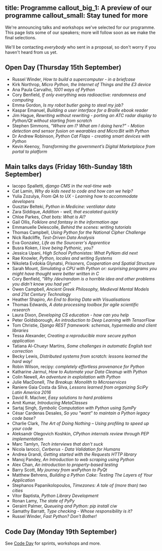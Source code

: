 title: Programme
callout_big_1: A preview of our programme
callout_small: Stay tuned for more
---

We're announcing talks and workshops we've selected for our programme. This page lists some of our speakers; more
will follow soon as we make the final selections.

We'll be contacting *everybody* who sent in a proposal, so don't worry if you haven't heard from us yet.

## Open Day (Thursday 15th September)

* Russel Winder, *How to build a supercomputer - in a briefcase*
* Kirk Northrop, *Micro Python, the Internet of Things and the £3 device*
* Ana Paula Carvalho, *1001 ways of Python*
* Cory Benfield, *If only everything was radioactive: randomness and computing*
* Emma Gordon, *Is my robot butler going to steal my job?*
* Kaspar Emanuel, *Building a user interface for a Braille ebook reader*
* Jim Hague, *Rewriting without rewriting - porting an ATC radar display to Python/Qt without starting from scratch*
* Stephen Simmons, *"Where am I? What am I doing here?" - Motion detection and sensor fusion on wearables and Micro:Bit with Python*
* Dr Andrew Robinson, *Python Cat Flaps - creating smart devices with Python*
* Kevin Keenoy, *Transforming the government’s Digital Marketplace from portal to platform*

## Main talks days (Friday 16th-Sunday 18th September)

* Iacopo Spalletti, *django CMS in the real-time web*
* Cat Lamin, *Why do kids need to code and how can we help?*
* Yulia Zozulya, *From QA to UX - Learning how to accommodate developers*
* Gusztav Belteki, *Python in Medicine: ventilator data*
* Zara Siddique, *Addition - well, that escalated quickly*
* Chloe Parkes, *Chat bots: What is AI?*
* Gail Ollis, *Folklore and fantasy in the information age*
* Emmanuelle Delescolle, *Behind the scenes: writing tutorials*
* Thomas Campbell, *Using Python for the National Cipher Challenge*
* Nick Radcliffe, *Test-Driven Data Analysis*
* Eva Gonzalez, *Life as the Sourcerer's Apprentice*
* Busra Koken, *I love being Pythonic, you?*
* Jessica Upani, *High School Pythonistas: What PyNam did next*
* Rae Knowler, *Python, locales and writing Systems*
* Nikoleta Evdokia Glynatsi, *Prisoners, Cooperation and Spatial Structure*
* Sarah Mount, *Simulating a CPU with Python or: surprising programs you might have thought were better written in C*
* Cory Benfield, *"Why /dev/random is a horrible idea and other problems you didn't know you had yet"*
* Owen Campbell, *Ancient Greek Philosophy, Medieval Mental Models and 21st Century Technology*
* Heather Shapiro, *An End to Boring Data with Visualisations*
* Thomas Edwards, *A data processing toolbox for agile scientific research*
* Laura Dixon, *Developing CS education - how can you help*
* Peter Goldsborough, *An introduction to Deep Learning with TensorFlow*
* Tom Christie, *Django REST framework: schemas, hypermedia and client libraries*
* Tessa Alexander, *Creating a reproducible more secure python application*
* Tatiana Al-Chueyr Martins, *Some challenges in automatic English text correction*
* Becky Lewis, *Distributed systems from scratch: lessons learned the hard way!*
* Robin Wilson, recipy: *completely effortless provenance for Python*
* Katharine Jarmul, *How to Automate your Data Cleanup with Python*
* Colin Newell, *An adventure in exploitation with Python*
* Julie MacDonell, *The Breakup: Monolith to Microservices*
* Raniere Gaia Costa da Silva, *Lessons learned from organizing SciPy Latin America 2016*
* David R. MacIver, *Easy solutions to hard problems*
* Amit Kumar, *Introducing MetaClasses*
* Sartaj Singh, *Symbolic Computation with Python using SymPy*
* César Cardenas Desales, *So you "want" to maintain a Python legacy code base?*
* Charlie Clark, *The Art of Doing Nothing – Using profiling to speed up your code*
* Aleksandr Olegovich Koshkin, *CPython internals review through PEP implementation*
* Marc Tamlyn, *Tech interviews that don't suck*
* Nicola Iarocci, *Cerberus - Data Validation for Humans*
* Andrea Grandi, *Getting started with the Requests HTTP library*
* Manoj Pandey, *An Introduction to web scraping using Python*
* Alex Chan, *An introduction to property-based testing*
* Barry Scott, *My journey from wxPython to PyQt*
* Matthew Behrens, *Building a Python Cake: Testing The Layers of Your Application*
* Stephanos Papanikolopoulos, *Timezones: A tale of (more than) two cities*
* Vitor Baptista, *Python Library Development*
* Ronan Lamy, *The state of PyPy*
* Geraint Palmer, *Queueing and Python: pip install ciw*
* Samathy Barratt, *Type checking - Whose responsibility is it?*
* Russel Winder, *Fast Python? Don't Bother!*

## Code Day (Monday 19th September)

See [Code Day](/code-day/) for sprints, workshops and more.
